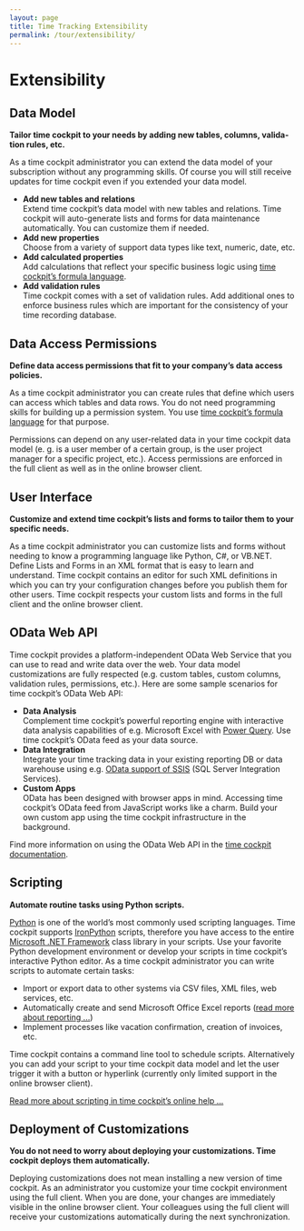 ```yaml
---
layout: page
title: Time Tracking Extensibility
permalink: /tour/extensibility/
---
```


<h1>Extensibility
		</h1><div class="tour">
  <div class="row">
    <div class="col-sm-12">
      <h2>Data Model
		</h2>
      <p class="Subheader">
        <span lang="EN-US">
          <strong>Tailor time cockpit to your needs by adding new tables, columns, validation rules, etc.</strong>
        </span>
      </p>
      <p>As a time cockpit administrator you can extend the data model of your subscription without any programming skills. Of course you will still receive updates for time cockpit even if you extended your data model.
		</p>
    </div>
    <div class="col-sm-12 col-md-6">
      <ul class="checkList">
        <li>
          <strong>Add new tables and relations</strong>
          <br /> Extend time cockpit’s data model with new tables and relations. Time cockpit will auto-generate lists and forms for data maintenance automatically. You can customize them if needed.
					</li>
        <li>
          <strong>Add new properties</strong>
          <br /> Choose from a variety of support data types like text, numeric, date, etc.
					</li>
        <li>
          <strong>Add calculated properties</strong>
          <br /> Add calculations that reflect your specific business logic using <a href="http://help.timecockpit.com/html/a7465f29-c739-4a14-bf5b-09821133dd9a.htm" target="_blank">time cockpit’s formula language</a>.
					</li>
        <li>
          <strong>Add validation rules</strong>
          <br /> Time cockpit comes with a set of validation rules. Add additional ones to enforce business rules which are important for the consistency of your time recording database.
					</li>
      </ul>
    </div>
    <div class="col-sm-12 col-md-6">
      <function name="Composite.Media.ImageGallery.Slimbox2">
        <param name="MediaImage" value="MediaArchive:13f62e3e-825e-434f-ae16-957b9a2828b2" />
        <param name="GroupName" value=" page" />
      </function>
    </div>
  </div>
  <div class="row">
    <div class="col-sm-12 col-md-6">
      <h2>Data Access Permissions
				</h2>
      <p>
        <strong>Define data access permissions that fit to your company’s data access policies.</strong>
      </p>
      <p>As a time cockpit administrator you can create rules that define which users can access which tables and data rows. You do not need programming skills for building up a permission system. You use <a href="http://help.timecockpit.com/html/a7465f29-c739-4a14-bf5b-09821133dd9a.htm" target="_blank">time cockpit’s formula language</a> for that purpose.
				</p>
      <p>Permissions can depend on any user-related data in your time cockpit data model (e. g. is a user member of a certain group, is the user project manager for a specific project, etc.). Access permissions are enforced in the full client as well as in the online browser client.
				</p>
      <div></div>
    </div>
    <div class="col-sm-12 col-md-6">
      <function name="Composite.Media.ImageGallery.Slimbox2">
        <param name="MediaImage" value="MediaArchive:0309ad8b-152d-4451-a29c-e86ad50d9ffe" />
        <param name="GroupName" value=" page" />
      </function>
    </div>
  </div>
  <div class="row">
    <div class="col-sm-12 col-md-6">
      <h2>User Interface
				</h2>
      <p>
        <strong>Customize and extend time cockpit’s lists and forms to tailor them to your specific needs.</strong>
      </p>
      <p>As a time cockpit administrator you can customize lists and forms without needing to know a programming language like Python, C#, or VB.NET. Define Lists and Forms in an XML format that is easy to learn and understand. Time cockpit contains an editor for such XML definitions in which you can try your configuration changes before you publish them for other users. Time cockpit respects your custom lists and forms in the full client and the online browser client.
				</p>
    </div>
    <div class="col-sm-12 col-md-6">
      <function name="Composite.Media.ImageGallery.Slimbox2">
        <param name="MediaImage" value="MediaArchive:bf811252-67ad-4757-afb1-7092eca393eb" />
        <param name="GroupName" value=" page" />
      </function>
    </div>
  </div>
  <div class="row">
    <div class="col-sm-12 col-md-6">
      <h2>OData Web API
				</h2>
      <p>Time cockpit provides a platform-independent OData Web Service that you can use to read and write data over the web. Your data model customizations are fully respected (e.g. custom tables, custom columns, validation rules, permissions, etc.). Here are some sample scenarios for time cockpit’s OData Web API:
				</p>
      <ul class="checkList">
        <li>
          <strong>Data Analysis</strong>
          <br /> Complement time cockpit’s powerful reporting engine with interactive data analysis capabilities of e.g. Microsoft Excel with <a href="http://www.microsoft.com/en-us/download/details.aspx?id=39379" target="_blank">Power Query</a>. Use time cockpit’s OData feed as your data source.
					</li>
        <li>
          <strong>Data Integration</strong>
          <br /> Integrate your time tracking data in your existing reporting DB or data warehouse using e.g. <a href="http://www.microsoft.com/en-us/download/details.aspx?id=42280" target="_blank">OData support of SSIS</a> (SQL Server Integration Services).
					</li>
        <li>
          <strong>Custom Apps</strong>
          <br /> OData has been designed with browser apps in mind. Accessing time cockpit’s OData feed from JavaScript works like a charm. Build your own custom app using the time cockpit infrastructure in the background.
					</li>
      </ul>
      <p>Find more information on using the OData Web API in the <a href="https://help.timecockpit.com/?topic=html/5d6e34c5-3b08-4fa4-baa0-45eb707b6b78.htm" target="_blank">time cockpit documentation</a>.
		</p>
    </div>
    <div class="col-sm-12 col-md-6">
      <function name="Composite.Media.ImageGallery.Slimbox2">
        <param name="MediaImage" value="MediaArchive:d99dea2c-969f-4fa6-b62f-2dcd8f96601b" />
        <param name="GroupName" value=" page" />
      </function>
    </div>
  </div>
  <div class="row">
    <div class="col-sm-12 col-md-6">
      <h2>Scripting
				</h2>
      <p class="Subheader">
        <span lang="EN-US">
          <strong>Automate routine tasks using Python scripts.</strong>
        </span>
      </p>
      <p>
        <a href="http://www.python.org/doc/" target="_blank">Python</a> is one of the world’s most commonly used scripting languages. Time cockpit supports <a href="http://ironpython.net/" target="_blank">IronPython</a> scripts, therefore you have access to the entire <a href="http://msdn.microsoft.com/en-us/library/vstudio/w0x726c2.aspx" target="_blank">Microsoft .NET Framework</a> class library in your scripts. Use your favorite Python development environment or develop your scripts in time cockpit’s interactive Python editor. As a time cockpit administrator you can write scripts to automate certain tasks:
				</p>
      <ul class="checkList">
        <li class="Checklist">Import or export data to other systems via CSV files, XML files, web services, etc.
					</li>
        <li class="Checklist">Automatically create and send Microsoft Office Excel reports (<a href="{{site.baseurl}}/tour/reporting/">read more about reporting ...</a>)
					</li>
        <li class="Checklist">Implement processes like vacation confirmation, creation of invoices, etc.
					</li>
      </ul>
      <p>Time cockpit contains a command line tool to schedule scripts. Alternatively you can add your script to your time cockpit data model and let the user trigger it with a button or hyperlink (currently only limited support in the online browser client).
				</p>
      <p>
        <a href="http://help.timecockpit.com/html/c20d94e9-97dc-48a8-9171-fd3bb70dad86.htm" target="_blank">Read more about scripting in time cockpit’s online help ...</a>
      </p>
    </div>
    <div class="col-sm-12 col-md-6">
      <function name="Composite.Media.ImageGallery.Slimbox2">
        <param name="MediaImage" value="MediaArchive:b872a5d2-2647-4699-97fe-570695a4092d" />
        <param name="GroupName" value=" page" />
      </function>
    </div>
  </div>
  <div class="row">
    <div class="col-sm-12 col-md-6">
      <h2>Deployment of Customizations
				</h2>
      <p>
        <strong>You do not need to worry about deploying your customizations. Time cockpit deploys them automatically.</strong>
      </p>
      <p>Deploying customizations does not mean installing a new version of time cockpit. As an administrator you customize your time cockpit environment using the full client. When you are done, your changes are immediately visible in the online browser client. Your colleagues using the full client will receive your customizations automatically during the next synchronization.
				</p>
    </div>
  </div>
</div>